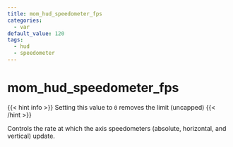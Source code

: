 ```yaml
---
title: mom_hud_speedometer_fps
categories:
  - var
default_value: 120
tags:
  - hud
  - speedometer
---
```


# mom_hud_speedometer_fps

{{< hint info >}}
Setting this value to `0` removes the limit (uncapped)
{{< /hint >}}

Controls the rate at which the axis speedometers (absolute, horizontal, and vertical) update.
